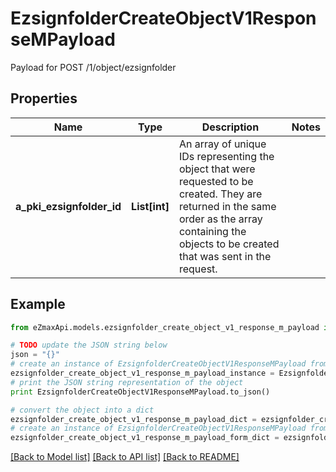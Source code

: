 # EzsignfolderCreateObjectV1ResponseMPayload

Payload for POST /1/object/ezsignfolder

## Properties
Name | Type | Description | Notes
------------ | ------------- | ------------- | -------------
**a_pki_ezsignfolder_id** | **List[int]** | An array of unique IDs representing the object that were requested to be created.  They are returned in the same order as the array containing the objects to be created that was sent in the request. | 

## Example

```python
from eZmaxApi.models.ezsignfolder_create_object_v1_response_m_payload import EzsignfolderCreateObjectV1ResponseMPayload

# TODO update the JSON string below
json = "{}"
# create an instance of EzsignfolderCreateObjectV1ResponseMPayload from a JSON string
ezsignfolder_create_object_v1_response_m_payload_instance = EzsignfolderCreateObjectV1ResponseMPayload.from_json(json)
# print the JSON string representation of the object
print EzsignfolderCreateObjectV1ResponseMPayload.to_json()

# convert the object into a dict
ezsignfolder_create_object_v1_response_m_payload_dict = ezsignfolder_create_object_v1_response_m_payload_instance.to_dict()
# create an instance of EzsignfolderCreateObjectV1ResponseMPayload from a dict
ezsignfolder_create_object_v1_response_m_payload_form_dict = ezsignfolder_create_object_v1_response_m_payload.from_dict(ezsignfolder_create_object_v1_response_m_payload_dict)
```
[[Back to Model list]](../README.md#documentation-for-models) [[Back to API list]](../README.md#documentation-for-api-endpoints) [[Back to README]](../README.md)


